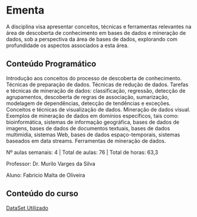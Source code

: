 <h1>Ementa</h1>
A disciplina visa apresentar conceitos, técnicas e ferramentas relevantes na área de descoberta de conhecimento em bases de dados e mineração de dados, sob a perspectiva da área de bases de dados, explorando com profundidade os aspectos associados a esta área.

<h2>Conteúdo Programático</h2>
Introdução aos conceitos do processo de descoberta de conhecimento. Técnicas de preparação de dados. Técnicas de redução de dados. Tarefas e técnicas de mineração de dados: classificação, regressão, detecção de agrupamentos, descoberta de regras de associação, sumarização, modelagem de dependências, detecção de tendências e exceções. Conceitos e técnicas de visualização de dados. Mineração de dados visual. Exemplos de mineração de dados em domínios específicos, tais como: bioinformática, sistemas de informação geográfica, bases de dados de imagens, bases de dados de documentos textuais, bases de dados multimídia, sistemas Web, bases de dados espaço-temporais, sistemas baseados em data streams. Ferramentas de mineração de dados.

Nº aulas semanais: 4 | Total de aulas: 76 | Total de horas: 63,3

Professor: Dr. Murilo Varges da Silva

Aluno: Fabricio Malta de Oliveira

<h2>Conteúdo do curso</h2>

<a href="http://archive.ics.uci.edu/ml/datasets/Echocardiogram"> DataSet Utilizado</a>
